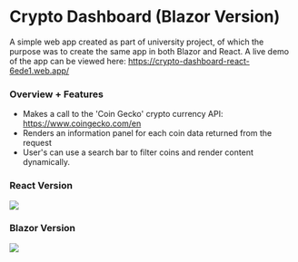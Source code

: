 # Crypto Dashboard (Blazor Version)

A simple web app created as part of university project, of which the purpose was to create the same app in both Blazor and React. A live demo of the app can be viewed here: https://crypto-dashboard-react-6ede1.web.app/

### Overview + Features
- Makes a call to the 'Coin Gecko' crypto currency API: https://www.coingecko.com/en
- Renders an information panel for each coin data returned from the request
- User's can use a search bar to filter coins and render content dynamically.

### React Version
![](GIF/crypto_dashboard_react_1.gif)

### Blazor Version
![](GIF/crpyto_dashboard_blazor_1.gif)
